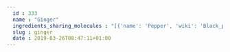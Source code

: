 ```yaml
---
  id : 333
  name : "Ginger"
  ingredients_sharing_molecules : "[{'name': 'Pepper', 'wiki': 'Black_pepper', 'id': 339, 'category': 'Spice', 'common_molecules': [89594, 6549, 5280443, 10582, 10364, 7460, 102667, 6054, 17100, 7284, 527, 15094, 9064, 8094, 92138, 638278, 6072, 5280598, 637775, 5363388, 644104, 5280511, 8842, 7461, 5367719, 13144, 442355, 441005, 4788, 159055, 5356544, 5284507, 519361, 26049, 6986, 247, 61020, 8452, 62367, 6918391, 92139, 11142, 853433, 638011, 1889, 15394, 5280445, 8163, 637566, 240, 33931, 7462, 444539, 5365811, 8130, 798, 6569, 2758, 170833, 64685, 6432404, 440917, 6561, 637542, 441484, 22311, 107971, 5284639, 10448, 3473, 8748, 11463, 338, 7288, 8723, 6508206, 9017, 8815, 11552, 79803, 1110, 1549025, 6050, 6654, 7463, 5318042, 31260, 2345, 5280863, 442501, 784, 10393, 439341, 7150, 72, 5280343, 1549026, 126, 521253, 7654, 7847, 8141, 445070, 768, 8091, 14529, 18818, 323, 11230, 1183, 5281515, 9862, 5281708, 637511, 31253, 6202, 5284503, 802, 111037, 27208, 61503, 61130, 643941, 999, 7794, 439246, 244, 8768, 26447, 439263, 1130, 454, 86609, 5281516, 107, 878, 7136, 637563, 6321405, 5317319, 14896, 18635, 65575, 7858, 6989, 6616, 8857, 5315892, 403919, 11509, 180, 650, 6184, 643779, 6251, 439533, 11128, 442009, 16441, 998]}, {'name': 'Rosemary', 'wiki': 'Rosemary', 'id': 264, 'category': 'Herb', 'common_molecules': [89594, 6549, 5280443, 10582, 10364, 246728, 7460, 102667, 6054, 17100, 7284, 527, 15094, 9064, 8094, 92138, 638278, 6072, 5280598, 8468, 637775, 5363388, 643820, 5280511, 650, 7461, 5367719, 13144, 442355, 441005, 4788, 159055, 26049, 61020, 6918391, 6568, 8452, 62367, 247, 92139, 11142, 853433, 519764, 638011, 1889, 15394, 5280445, 11468, 637566, 240, 33931, 7462, 22386, 5365811, 10282, 8130, 798, 6569, 6432005, 2758, 170833, 64685, 6432404, 440917, 10976, 6561, 996, 12306047, 6448, 637542, 441484, 22311, 107971, 5284639, 10448, 8748, 11463, 338, 7288, 8723, 6508206, 11552, 79803, 1110, 6050, 6654, 6986, 7463, 5318042, 31260, 643779, 2345, 5280863, 442501, 784, 442009, 107217, 11527, 439341, 7150, 5280343, 1549026, 126, 521253, 7654, 7847, 445070, 91354, 768, 14529, 18818, 323, 11230, 1183, 5281515, 9862, 5281708, 637511, 31253, 5284503, 802, 957, 72, 61503, 643941, 999, 439246, 244, 8768, 10393, 26447, 13187, 111037, 439263, 1130, 454, 5281516, 107, 878, 644104, 637563, 5318103, 6321405, 14896, 18635, 7858, 6989, 6616, 8857, 5315892, 403919, 11509, 180, 6184, 444539, 6251, 439533, 11128, 998]}, {'name': 'Tea', 'wiki': 'Tea', 'id': 310, 'category': 'Plant', 'common_molecules': [89594, 6549, 5280443, 10582, 10364, 246728, 7460, 8103, 7909, 6054, 17100, 7284, 527, 3893, 9064, 8094, 638278, 1031, 6072, 5280598, 637775, 5363388, 644104, 6432254, 5280511, 650, 5367719, 13144, 4788, 26447, 5284507, 61020, 247, 6568, 8452, 5283345, 853433, 519764, 9895, 6560, 638011, 1889, 15394, 5280445, 11468, 8163, 637566, 240, 33931, 22310, 22386, 31283, 8130, 798, 6569, 441005, 10976, 379, 6561, 996, 637542, 441484, 22311, 8051, 107971, 5284639, 10448, 31276, 11463, 338, 7288, 8723, 11552, 79803, 1110, 1549025, 6050, 6654, 6986, 5318042, 31260, 2345, 5280863, 442501, 784, 10393, 11527, 439341, 7150, 5280343, 1549026, 638014, 126, 7654, 7847, 445070, 12367, 768, 8091, 14529, 323, 11230, 1183, 5281515, 9862, 5281708, 637511, 8914, 7462, 8175, 31253, 6202, 5284503, 802, 957, 72, 61503, 643941, 999, 439246, 244, 8768, 5365811, 13187, 111037, 439263, 1130, 454, 5281516, 6251, 12020, 878, 444539, 5281, 445639, 14896, 18635, 7858, 6989, 20083, 8857, 5315892, 11509, 180, 8842, 6184, 643779, 643820, 107, 31289, 7362, 439533, 11128, 442009, 16441, 998]}, {'name': 'Oregano', 'wiki': 'Oregano', 'id': 337, 'category': 'Spice', 'common_molecules': [89594, 6549, 5280443, 5280598, 10364, 246728, 7460, 6054, 17100, 7284, 527, 15094, 8094, 92138, 638278, 6072, 8468, 637775, 5363388, 643820, 6432254, 5280511, 650, 7461, 5367719, 13144, 442355, 441005, 4788, 159055, 26049, 6986, 6918391, 61020, 8452, 62367, 247, 11142, 853433, 519764, 638011, 1889, 15394, 5280445, 11468, 8163, 637566, 521380, 240, 33931, 7462, 444539, 5365811, 10282, 8130, 798, 6569, 2758, 64685, 6432404, 6561, 12306047, 6448, 637542, 441484, 22311, 91457, 107971, 5284639, 10448, 11463, 338, 7288, 8723, 6508206, 8815, 11552, 79803, 1110, 1549025, 6050, 6654, 7463, 14104, 5318042, 31260, 2345, 5280863, 442501, 784, 10393, 11527, 439341, 7150, 5280343, 1549026, 638014, 126, 998, 7847, 8141, 445070, 91354, 768, 14529, 18818, 323, 11230, 519662, 1183, 5281515, 9862, 5281708, 637511, 31253, 5284503, 802, 111037, 72, 61503, 643941, 999, 439246, 244, 8768, 26447, 439263, 1130, 454, 5281516, 107, 878, 644104, 637563, 6321405, 5317319, 14896, 18635, 7858, 6989, 6616, 8857, 5315892, 403919, 11509, 180, 68316, 6184, 643779, 6251, 439533, 11128, 31289, 7654]}, {'name': 'Basil', 'wiki': 'Basil', 'id': 250, 'category': 'Herb', 'common_molecules': [89594, 6549, 5280443, 5280598, 10364, 246728, 22311, 6054, 11468, 7284, 527, 15094, 8094, 92138, 638278, 6072, 8468, 637775, 5363388, 643820, 6432254, 5280511, 8842, 7461, 5367719, 13144, 442355, 441005, 4788, 159055, 5284507, 26049, 6986, 247, 61020, 8452, 62367, 6918391, 853433, 638011, 1889, 15394, 5280445, 637566, 521380, 240, 33931, 7462, 444539, 5365811, 8130, 798, 6569, 2758, 64685, 6432404, 6561, 12306047, 6448, 637542, 441484, 7463, 68148, 91457, 107971, 5284639, 10448, 11463, 338, 7288, 8723, 6508206, 8815, 11552, 79803, 1110, 1549025, 6050, 6654, 6431015, 14104, 5318042, 31260, 2345, 5280863, 442501, 784, 10393, 107217, 439341, 7150, 5280343, 1549026, 638014, 126, 11509, 998, 7847, 445070, 768, 519361, 18818, 323, 11230, 1183, 5281515, 9862, 5281708, 637511, 31253, 5284503, 802, 957, 72, 61503, 643941, 999, 439246, 244, 8768, 26447, 111037, 439263, 1130, 454, 86609, 5281516, 107, 878, 644104, 637563, 6321405, 5317319, 14896, 18635, 7858, 6989, 6616, 8857, 5315892, 403919, 1549045, 12306048, 180, 650, 6184, 643779, 6251, 7362, 439533, 11128, 31289, 7654]}]"
  slug : ginger
  date : 2019-03-26T08:47:11+01:00
---
```



